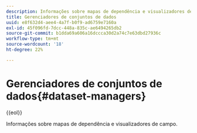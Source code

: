 ```yaml
---
description: Informações sobre mapas de dependência e visualizadores de campo.
title: Gerenciadores de conjuntos de dados
uuid: e8f632d4-aee4-4a7f-b0f9-ad6759e7160a
exl-id: 45f096fd-7dcc-448a-835c-ae6494265db2
source-git-commit: b1dda69a606a16dccca30d2a74c7e63dbd27936c
workflow-type: tm+mt
source-wordcount: '18'
ht-degree: 22%

---
```


# Gerenciadores de conjuntos de dados{#dataset-managers}

{{eol}}

Informações sobre mapas de dependência e visualizadores de campo.

